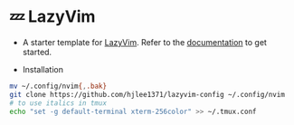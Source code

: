 # 💤 LazyVim

- A starter template for [LazyVim](https://github.com/LazyVim/LazyVim). Refer to the [documentation](https://lazyvim.github.io/installation) to get started.

- Installation
```bash
mv ~/.config/nvim{,.bak}
git clone https://github.com/hjlee1371/lazyvim-config ~/.config/nvim
# to use italics in tmux
echo "set -g default-terminal xterm-256color" >> ~/.tmux.conf
```
